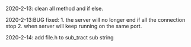 2020-2-13:
clean all method and if else.

2020-2-13:BUG fixed:
    1. the server will no longer end if all the connection stop
    2. when server will keep running on the same port.

2020-2-14:
    add file.h to sub_tract sub string

